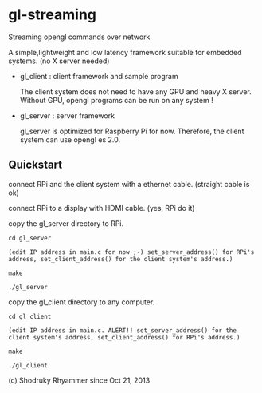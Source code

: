 gl-streaming
============

Streaming opengl commands over network

A simple,lightweight and low latency framework suitable for embedded systems. (no X server needed)

* gl_client : client framework and sample program

  The client system does not need to have any GPU and heavy X server. Without GPU, opengl programs can be run on any system !

* gl_server : server framework

  gl_server is optimized for Raspberry Pi for now. Therefore, the client system can use opengl es 2.0.

Quickstart
----------

connect RPi and the client system with a ethernet cable. (straight cable is ok)

connect RPi to a display with HDMI cable. (yes, RPi do it)

copy the gl_server directory to RPi.

    cd gl_server
    
    (edit IP address in main.c for now ;-) set_server_address() for RPi's address, set_client_address() for the client system's address.)
    
    make
    
    ./gl_server

copy the gl_client directory to any computer.

    cd gl_client
    
    (edit IP address in main.c. ALERT!! set_server_address() for the client system's address, set_client_address() for RPi's address.)

    make
    
    ./gl_client

(c) Shodruky Rhyammer
since Oct 21, 2013
